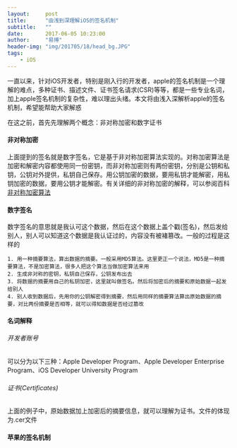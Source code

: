 ```yaml
---
layout:     post
title:      "由浅到深理解iOS的签名机制"
subtitle:   ""
date:       2017-06-05 10:23:00
author:     "易博"
header-img: "img/201705/18/head_bg.JPG"
tags:
    - iOS
---
```


一直以来，针对iOS开发者，特别是刚入行的开发者，apple的签名机制是一个理解的难点，多种证书、描述文件、证书签名请求(CSR)等等，都是一些专业名词，加上apple签名机制的复杂性，难以理出头绪。本文将由浅入深解析apple的签名机制，希望能帮助大家解惑

在这之前，首先先理解两个概念：非对称加密和数字证书

#### 非对称加密

上面提到的签名就是数字签名，它是基于非对称加密算法实现的。对称加密算法是加密和解密内容都使用同一份密钥，而非对称加密则有两份密钥，分别是公钥和私钥，公钥对外提供，私钥自己保存。用公钥加密的数据，要用私钥才能解密，用私钥加密的数据，要用公钥才能解密。有关详细的非对称加密的解释，可以参阅百科[非对称加密算法](http://baike.baidu.com/link?url=WBJ7fFUpICd_QMGvgN5vRHgKqIdV-Qo06PNNjSRzBs83j87HrqBQocYO2FXFqAeD3RnpvxvbVeGtwv5JFt17aP2Cs5wwsNY8_Q62vocCFWTVn-ftsi2TI_W_1bjm-kqWiMttVFNC-NUUcO-JTq8Zz4uTvuE02m1UG4EK_5mpQH3)

#### 数字签名

数字签名的意思就是我认可这个数据，然后在这个数据上盖个戳(签名)，然后发给别人，别人可以知道这个数据是我认证过的，内容没有被褚篡改。一般的过程是这样的

    1. 用一种摘要算法，算出数据的摘要。一般采用MD5算法。这里更正一个说法，MD5是一种摘要算法，不是加密算法，很多人把这个算法当做加密算法来用
    2. 生成非对称的密钥，私钥自己保存，公钥发布出去
    3. 将数据的摘要用自己的私钥加密，这里就叫做签名。然后将加密后的摘要和原始数据一起发给别人
    4. 别人收到数据后，先用你的公钥解密得到摘要，然后用同样的摘要算法算出原始数据的摘要，对比两份摘要是否相等，就可以得知数据是否经过篡改

#### 名词解释

###### 开发者账号

可以分为以下三种：Apple Developer Program、Apple Developer Enterprise Program、iOS Developer University Program

###### 证书(Certificates)

上面的例子中，原始数据加上加密后的摘要信息，就可以理解为证书。文件的体现为.cer文件

#### 苹果的签名机制











